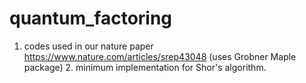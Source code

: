 # quantum_factoring
1. codes used in our nature paper https://www.nature.com/articles/srep43048 (uses Grobner Maple package) 2. minimum implementation for Shor's algorithm. 
